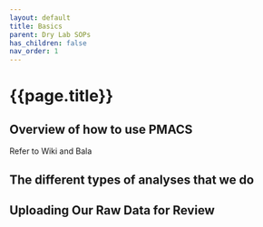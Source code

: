 ```yaml
---
layout: default
title: Basics
parent: Dry Lab SOPs
has_children: false
nav_order: 1
---
```


# {{page.title}}

## Overview of how to use PMACS

Refer to Wiki and Bala

## The different types of analyses that we do

## Uploading Our Raw Data for Review